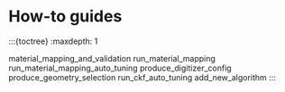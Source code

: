 # How-to guides

:::{toctree}
:maxdepth: 1

material_mapping_and_validation
run_material_mapping
run_material_mapping_auto_tuning
produce_digitizer_config
produce_geometry_selection
run_ckf_auto_tuning
add_new_algorithm
:::
